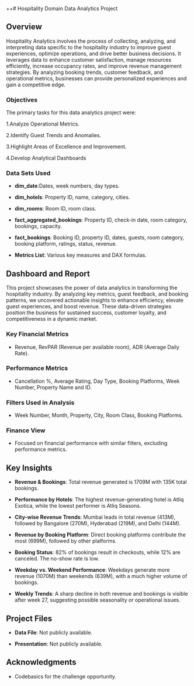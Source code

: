 ++# Hospitality Domain Data Analytics Project

## Overview

Hospitality Analytics involves the process of collecting, analyzing, and interpreting data specific to the hospitality industry to improve guest experiences, optimize operations, and drive better business decisions. It leverages data to enhance customer satisfaction, manage resources efficiently, increase occupancy rates, and improve revenue management strategies. By analyzing booking trends, customer feedback, and operational metrics, businesses can provide personalized experiences and gain a competitive edge.


### Objectives

The primary tasks for this data analytics project were:

1.Analyze Operational Metrics.

2.Identify Guest Trends and Anomalies.

3.Highlight Areas of Excellence and Improvement.

4.Develop Analytical Dashboards

### Data Sets Used
- **dim_date**:Dates, week numbers, day types.

- **dim_hotels**: Property ID, name, category, cities.

- **dim_rooms**: Room ID, room class.

- **fact_aggregated_bookings**: Property ID, check-in date, room category, bookings, capacity.

- **fact_bookings**: Booking ID, property ID, dates, guests, room category, booking platform, ratings, status, revenue.

- **Metrics List**: Various key measures and DAX formulas.

## Dashboard and Report
This project showcases the power of data analytics in transforming the hospitality industry. By analyzing key metrics, guest feedback, and booking patterns, we uncovered actionable insights to enhance efficiency, elevate guest experiences, and boost revenue. These data-driven strategies position the business for sustained success, customer loyalty, and competitiveness in a dynamic market.

### Key Financial Metrics
- Revenue, RevPAR (Revenue per available room), ADR (Average Daily Rate).

### Performance Metrics
- Cancellation %, Average Rating, Day Type, Booking Platforms, Week Number, Property Name and ID.

### Filters Used in Analysis
- Week Number, Month, Property, City, Room Class, Booking Platforms.

### Finance View
- Focused on financial performance with similar filters, excluding performance metrics.

## Key Insights
- **Revenue & Bookings**:
Total revenue generated is 1709M with 135K total bookings.

- **Performance by Hotels**:
The highest revenue-generating hotel is Atliq Exotica, while the lowest performer is Atliq Seasons.

- **City-wise Revenue Trends**:
Mumbai leads in total revenue (413M), followed by Bangalore (270M), Hyderabad (219M), and Delhi (144M).

- **Revenue by Booking Platform**:
Direct booking platforms contribute the most (699M), followed by other platforms.

- **Booking Status**:
82% of bookings result in checkouts, while 12% are canceled. The no-show rate is low.

- **Weekday vs. Weekend Performance**:
Weekdays generate more revenue (1070M) than weekends (639M), with a much higher volume of bookings.

- **Weekly Trends**:
A sharp decline in both revenue and bookings is visible after week 27, suggesting possible seasonality or operational issues.


## Project Files
- **Data File**: Not publicly available.

- **Presentation**: Not publicly available.

## Acknowledgments
- Codebasics for the challenge opportunity.
